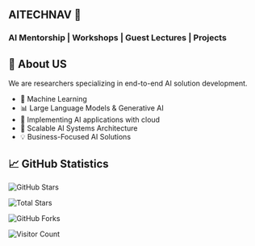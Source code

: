 ## AITECHNAV 👋

### AI Mentorship | Workshops | Guest Lectures | Projects


## 🚀 About US

We are researchers specializing in end-to-end AI solution development.
- 🤖 Machine Learning 
- 📊 Large Language Models & Generative AI
- 🔄 Implementing AI applications with cloud
- 🎯 Scalable AI Systems Architecture
- 💡 Business-Focused AI Solutions


## 📈 GitHub Statistics


![GitHub Stars](https://img.shields.io/github/stars/aitechnav/PythonDataScience?style=social)

![Total Stars](https://img.shields.io/github/stars/aitechnav/PythonDataScience?style=social&cache-bust=1)

![GitHub Forks](https://img.shields.io/github/forks/aitechnav/PythonDataScience?style=social)


![Visitor Count](https://hits.seeyoufarm.com/api/count/incr/badge.svg?url=https%3A%2F%2Fgithub.com%2FAITECHNAV&count_bg=%2379C83D&title_bg=%23555555&icon=github.svg&icon_color=%23E7E7E7&title=Visitors&edge_flat=false)

<!--
<div align="center">

[![GitHub Stats](https://github-readme-stats.vercel.app/api?username=tyagian/orgs&show_icons=true&hide=&count_private=true&title_color=444e59&text_color=3382ed&icon_color=ef4444&bg_color=ffffff&hide_border=true&show_icons=true)](https://github.com/aitechnav)

[![GitHub Streak](https://github-readme-streak-stats.herokuapp.com/?user=tyagian/orgs&stroke=3382ed&background=ffffff&ring=444e59&fire=444e59&currStreakNum=3382ed&currStreakLabel=444e59&sideNums=3382ed&sideLabels=3382ed&dates=3382ed&hide_border=true)](https://github.com/aitechnav)

[![Top Languages](https://github-readme-stats.vercel.app/api/top-langs/?username=tyagian/orgs&langs_count=6&title_color=444e59&text_color=3382ed&icon_color=ef4444&bg_color=ffffff&hide_border=true&layout=compact)](https://github.com/aitechnav)

</div>


**Here are some ideas to get you started:**

🙋‍♀️ A short introduction - what is your organization all about?
🌈 Contribution guidelines - how can the community get involved?
👩‍💻 Useful resources - where can the community find your docs? Is there anything else the community should know?
🍿 Fun facts - what does your team eat for breakfast?
🧙 Remember, you can do mighty things with the power of [Markdown](https://docs.github.com/github/writing-on-github/getting-started-with-writing-and-formatting-on-github/basic-writing-and-formatting-syntax)
-->

